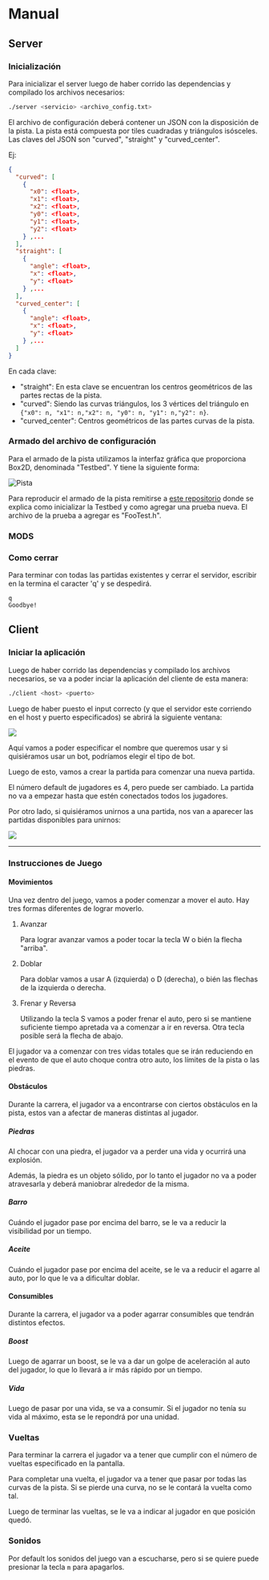 # Manual

## Server

### Inicialización

Para inicializar el server luego de haber corrido las dependencias y compilado los archivos necesarios:

```bash
./server <servicio> <archivo_config.txt>
```

El archivo de configuración deberá contener un JSON con la disposición de la pista. La pista está compuesta por tiles cuadradas y triángulos isósceles. Las claves del JSON son "curved", "straight" y "curved_center".

Ej:

```JSON
{
  "curved": [
    {
      "x0": <float>,
      "x1": <float>,
      "x2": <float>,
      "y0": <float>,
      "y1": <float>,
      "y2": <float>
    } ,...
  ],
  "straight": [
    {
      "angle": <float>,
      "x": <float>,
      "y": <float>
    } ,...
  ],
  "curved_center": [
    {
      "angle": <float>,
      "x": <float>,
      "y": <float>
    } ,...
  ]
}
```

En cada clave:

* "straight": En esta clave se encuentran los centros geométricos de las partes rectas de la pista.
* "curved": Siendo las curvas triángulos, los 3 vértices del triángulo en `{"x0": n, "x1": n,"x2": n, "y0": n, "y1": n,"y2": n}`.
* "curved_center": Centros geométricos de las partes curvas de la pista.

### Armado del archivo de configuración 

Para el armado de la pista utilizamos la interfaz gráfica que proporciona Box2D, denominada "Testbed". Y tiene la siguiente forma:

![Pista](Track_croquis.png)

Para reproducir el armado de la pista remitirse a [este repositorio](https://github.com/milenamarchese/Box2D) donde se explica como inicializar la Testbed y como agregar una prueba nueva. El archivo de la prueba a agregar es "FooTest.h".

### MODS



### Como cerrar 

Para terminar con todas las partidas existentes y cerrar el servidor, escribir en la termina el caracter 'q' y se despedirá.

```
q
Goodbye!
```

## Client

### Iniciar la aplicación

Luego de haber corrido las dependencias y compilado los archivos necesarios, se va a poder inciar la aplicación del cliente de esta manera:

```bash
./client <host> <puerto>
```

Luego de haber puesto el input correcto (y que el servidor este corriendo en el host y puerto especificados) se abrirá la siguiente ventana:

![](pantalla_1_cliente.png)

Aquí vamos a poder especificar el nombre que queremos usar y si quisiéramos usar un bot, podríamos elegir el tipo de bot.

Luego de esto, vamos a crear la partida para comenzar una nueva partida.

El número default de jugadores es 4, pero puede ser cambiado. La partida no va a empezar hasta que estén conectados todos los jugadores.

Por otro lado, si quisiéramos unirnos a una partida, nos van a aparecer las partidas disponibles para unirnos:

![](pantalla_2_cliente.png)

---

### Instrucciones de Juego

#### Movimientos

Una vez dentro del juego, vamos a poder comenzar a mover el auto. Hay tres formas diferentes de lograr moverlo.

1. Avanzar

    Para lograr avanzar vamos a poder tocar la tecla W o bién la flecha "arriba".

2. Doblar

    Para doblar vamos a usar A (izquierda) o D (derecha), o bién las flechas de la izquierda o derecha. 

3. Frenar y Reversa

    Utilizando la tecla S vamos a poder frenar el auto, pero si se mantiene suficiente tiempo apretada va a comenzar a ir en reversa. Otra tecla posible será la flecha de abajo.


El jugador va a comenzar con tres vidas totales que se irán reduciendo en el evento de que el auto choque contra otro auto, los límites de la pista o las piedras.

#### Obstáculos

Durante la carrera, el jugador va a encontrarse con ciertos obstáculos en la pista, estos van a afectar de maneras distintas al jugador.

##### Piedras

Al chocar con una piedra, el jugador va a perder una vida y ocurrirá una explosión.

Además, la piedra es un objeto sólido, por lo tanto el jugador no va a poder atravesarla y deberá maniobrar alrededor de la misma.

##### Barro

Cuándo el jugador pase por encima del barro, se le va a reducir la visibilidad por un tiempo.

##### Aceite

Cuándo el jugador pase por encima del aceite, se le va a reducir el agarre al auto, por lo que le va a dificultar doblar.

#### Consumibles

Durante la carrera, el jugador va a poder agarrar consumibles que tendrán distintos efectos.


##### Boost

Luego de agarrar un boost, se le va a dar un golpe de aceleración al auto del jugador, lo que lo llevará a ir más rápido por un tiempo.

##### Vida

Luego de pasar por una vida, se va a consumir. Si el jugador no tenía su vida al máximo, esta se le repondrá por una unidad.

### Vueltas

Para terminar la carrera el jugador va a tener que cumplir con el número de vueltas especificado en la pantalla.

Para completar una vuelta, el jugador va a tener que pasar por todas las curvas de la pista. Si se pierde una curva, no se le contará la vuelta como tal.

Luego de terminar las vueltas, se le va a indicar al jugador en que posición quedó.

### Sonidos

Por default los sonidos del juego van a escucharse, pero si se quiere puede presionar la tecla `m` para apagarlos.


 
